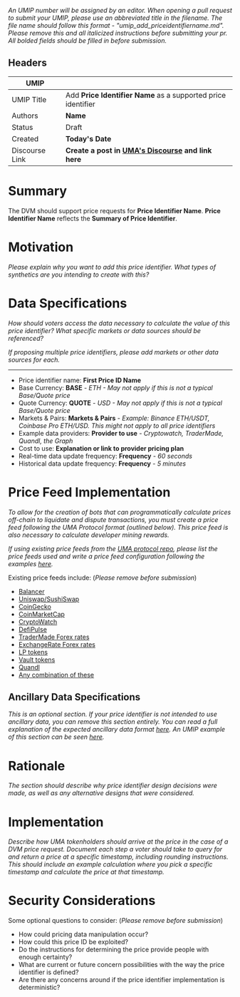 *An UMIP number will be assigned by an editor. When opening a pull request to submit your UMIP, please use an abbreviated title in the filename. The file name should follow this format - "umip_add_priceidentifiername.md". Please remove this and all italicized instructions before submitting your pr. All bolded fields should be filled in before submission.*

## Headers

| UMIP                |                                                               |
| ------------------- | ------------------------------------------------------------- |
| UMIP Title          | Add **Price Identifier Name** as a supported price identifier |
| Authors             | **Name**                                                      |
| Status              | Draft                                                         |
| Created             | **Today's Date**                                              |
| Discourse Link      | **Create a post in [UMA's Discourse](https://discourse.umaproject.org/c/umips/18) and link here**            |

# Summary 

The DVM should support price requests for **Price Identifier Name**. **Price Identifier Name** reflects the **Summary of Price Identifier**.


# Motivation

*Please explain why you want to add this price identifier. What types of synthetics are you intending to create with this?*

# Data Specifications

*How should voters access the data necessary to calculate the value of this price identifier? What specific markets or data sources should be referenced?*

*If proposing multiple price identifiers, please add markets or other data sources for each.*

-----------------------------------------
- Price identifier name: **First Price ID Name** 
- Base Currency: **BASE** - *ETH - May not apply if this is not a typical Base/Quote price*
- Quote Currency: **QUOTE** - *USD - May not apply if this is not a typical Base/Quote price*
- Markets & Pairs: **Markets & Pairs** - *Example: Binance ETH/USDT, Coinbase Pro ETH/USD. This might not apply to all price identifiers*
- Example data providers: **Provider to use** - *Cryptowatch, TraderMade, Quandl, the Graph*
- Cost to use: **Explanation or link to provider pricing plan**
- Real-time data update frequency: **Frequency** - *60 seconds*
- Historical data update frequency: **Frequency** - *5 minutes*

# Price Feed Implementation

*To allow for the creation of bots that can programmatically calculate prices off-chain to liquidate and dispute transactions, you must create a price feed following the UMA Protocol format (outlined below). This price feed is also necessary to calculate developer mining rewards.*

*If using existing price feeds from the [UMA protocol repo](https://github.com/UMAprotocol/protocol/tree/master/packages/financial-templates-lib/src/price-feed), please list the price feeds used and write a price feed configuration following the examples [here](https://github.com/UMAprotocol/protocol/blob/master/packages/financial-templates-lib/src/price-feed/DefaultPriceFeedConfigs.js).*


Existing price feeds include: (*Please remove before submission*)
- [Balancer](https://github.com/UMAprotocol/protocol/blob/master/packages/financial-templates-lib/src/price-feed/BalancerPriceFeed.js)
- [Uniswap/SushiSwap](https://github.com/UMAprotocol/protocol/blob/master/packages/financial-templates-lib/src/price-feed/UniswapPriceFeed.js)
- [CoinGecko](https://github.com/UMAprotocol/protocol/blob/master/packages/financial-templates-lib/src/price-feed/CoinGeckoPriceFeed.js)
- [CoinMarketCap](https://github.com/UMAprotocol/protocol/blob/master/packages/financial-templates-lib/src/price-feed/CoinMarketCapPriceFeed.js)
- [CryptoWatch](https://github.com/UMAprotocol/protocol/blob/master/packages/financial-templates-lib/src/price-feed/CryptoWatchPriceFeed.js)
- [DefiPulse](https://github.com/UMAprotocol/protocol/blob/master/packages/financial-templates-lib/src/price-feed/DefiPulsePriceFeed.js)
- [TraderMade Forex rates](https://github.com/UMAprotocol/protocol/blob/master/packages/financial-templates-lib/src/price-feed/TraderMadePriceFeed.js)
- [ExchangeRate Forex rates](https://github.com/UMAprotocol/protocol/blob/master/packages/financial-templates-lib/src/price-feed/ForexDailyPriceFeed.js)
- [LP tokens](https://github.com/UMAprotocol/protocol/blob/master/packages/financial-templates-lib/src/price-feed/LPPriceFeed.js)
- [Vault tokens](https://github.com/UMAprotocol/protocol/blob/master/packages/financial-templates-lib/src/price-feed/VaultPriceFeed.js)
- [Quandl](https://github.com/UMAprotocol/protocol/blob/master/packages/financial-templates-lib/src/price-feed/QuandlPriceFeed.js)
- [Any combination of these](https://github.com/UMAprotocol/protocol/blob/master/packages/financial-templates-lib/src/price-feed/ExpressionPriceFeed.js)

## Ancillary Data Specifications

*This is an optional section. If your price identifier is not intended to use ancillary data, you can remove this section entirely. You can read a full explanation of the expected ancillary data format [here](https://docs.google.com/document/d/1vl1BcIMO3NTNxvR0u6fFQqdUgWtIY8XyjVtx8Hkl8Qk/edit?usp=sharing). An UMIP example of this section can be seen [here](https://github.com/UMAprotocol/UMIPs/blob/master/UMIPs/umip-83.md#technical-specifications).*

# Rationale

*The section should describe why price identifier design decisions were made, as well as any alternative designs that were considered.*

# Implementation

*Describe how UMA tokenholders should arrive at the price in the case of a DVM price request. Document each step a voter should take to query for and return a price at a specific timestamp, including rounding instructions. This should include an example calculation where you pick a specific timestamp and calculate the price at that timestamp.*

# Security Considerations

Some optional questions to consider: (*Please remove before submission*)
- How could pricing data manipulation occur?
- How could this price ID be exploited?
- Do the instructions for determining the price provide people with enough certainty?
- What are current or future concern possibilities with the way the price identifier is defined?
- Are there any concerns around if the price identifier implementation is deterministic?
